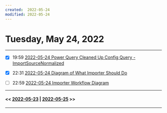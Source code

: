 ```yaml
---
created:  2022-05-24
modified: 2022-05-24
---
```

# Tuesday, May 24, 2022
---

- [x] 19:59 [2022-05-24 Power Query Cleaned Up Config Query - ImportSourceNormalized](2022-05-24%20Power%20Query%20Cleaned%20Up%20Config%20Query%20-%20ImportSourceNormalized.md)
- [x] 22:31 [2022-05-24 Diagram of What Importer Should Do](2022-05-24%20Diagram%20of%20What%20Importer%20Should%20Do.md)
- [ ] 22:59 [2022-05-24 Importer Workflow Diagram](2022-05-24%20Importer%20Workflow%20Diagram.md)



---
#### << [2022-05-23](2022-05-23) | [2022-05-25](2022-05-25.md) >>
---

